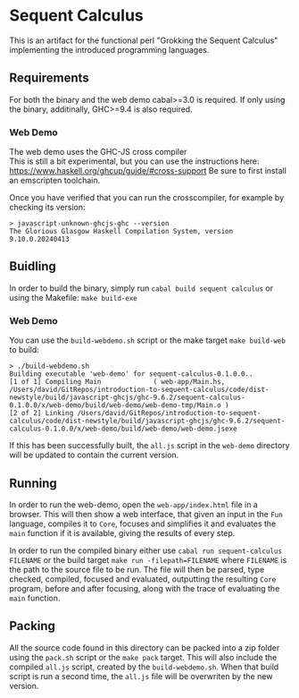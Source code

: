# Sequent Calculus

This is an artifact for the functional perl "Grokking the Sequent Calculus" implementing the introduced programming languages.


## Requirements

For both the binary and the web demo cabal>=3.0 is required. 
If only using the binary, additinally, GHC>=9.4 is also required. 

### Web Demo 

The web demo uses the GHC-JS cross compiler  
This is still a bit experimental, but you can use the instructions here: https://www.haskell.org/ghcup/guide/#cross-support
Be sure to first install an emscripten toolchain.

Once you have verified that you can run the crosscompiler, for example by checking its version:

```console
> javascript-unknown-ghcjs-ghc --version
The Glorious Glasgow Haskell Compilation System, version 9.10.0.20240413

```
## Buidling

In order to build the binary, simply run `cabal build sequent calculus` or using the Makefile: `make build-exe`

### Web Demo 
You can use the `build-webdemo.sh` script or the make target `make build-web` to build:
    
```console
> ./build-webdemo.sh
Building executable 'web-demo' for sequent-calculus-0.1.0.0..
[1 of 1] Compiling Main             ( web-app/Main.hs, /Users/david/GitRepos/introduction-to-sequent-calculus/code/dist-newstyle/build/javascript-ghcjs/ghc-9.6.2/sequent-calculus-0.1.0.0/x/web-demo/build/web-demo/web-demo-tmp/Main.o )
[2 of 2] Linking /Users/david/GitRepos/introduction-to-sequent-calculus/code/dist-newstyle/build/javascript-ghcjs/ghc-9.6.2/sequent-calculus-0.1.0.0/x/web-demo/build/web-demo/web-demo.jsexe
```

If this has been successfully built, the `all.js` script in the `web-demo` directory will be updated to contain the current version.

## Running

In order to run the web-demo, open the `web-app/index.html` file in a browser. 
This will then show a web interface, that given an input in the `Fun` language, compiles it to `Core`, focuses and simplifies it and evaluates the `main` function if it is available, giving the results of every step.


In order to run the compiled binary either use `cabal run sequent-calculus FILENAME` or the build target `make run -filepath=FILENAME` where `FILENAME` is the path to the source file to be run.
The file will then be parsed, type checked, compiled, focused and evaluated, outputting the resulting `Core` program, before and after focusing, along with the trace of evaluating the `main` function. 

## Packing 

All the source code found in this directory can be packed into a zip folder using the `pack.sh` script or the `make pack` target.
This will also include the compiled `all.js` script, created by the `build-webdemo.sh`. When that build script is run a second time, the `all.js` file will be overwriten by the new version.
